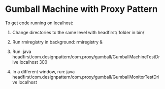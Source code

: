 # Gumball Machine with Proxy Pattern

To get code running on localhost: 

1. Change directories to the same level with headfirst/ folder in bin/

2. Run rmiregistry in background:
rmiregistry &

3. Run:
java headfirst/com.designpattern/com.proxy/gumball/GumballMachineTestDrive localhost 300

4. In a different window, run:
java headfirst/com.designpattern/com.proxy/gumball/GumballMonitorTestDrive localhost


